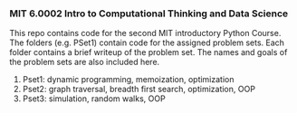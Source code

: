 ### MIT 6.0002 Intro to Computational Thinking and Data Science


This repo contains code for the second MIT introductory Python Course. The folders (e.g. PSet1) contain code for the assigned problem sets.
Each folder contains a brief writeup of the problem set. The names and goals of the problem sets are also included here.

1. Pset1: dynamic programming, memoization, optimization
2. Pset2: graph traversal, breadth first search, optimization, OOP
3. Pset3: simulation, random walks, OOP



